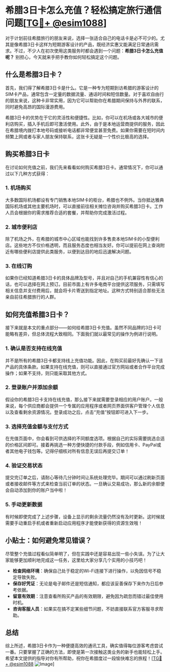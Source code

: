 # 希腊3日卡怎么充值？轻松搞定旅行通信问题[[TG💪+ @esim1088](https://t.me/s/esim1088)]

对于计划前往希腊旅行的朋友来说，选择一张适合自己的电话卡是必不可少的。尤其是像希腊3日卡这样为短期游客设计的产品，既经济实惠又能满足日常通讯需求。不过，不少人在初次使用这类服务时都会遇到一个问题：**希腊3日卡怎么充值呢？** 别担心，今天就来手把手教你如何轻松搞定这个问题。

## 什么是希腊3日卡？

首先，我们得了解希腊3日卡是什么。它是一种专为短期到访希腊的游客设计的SIM卡产品，通常包含一定量的数据流量、通话时间和短信数量。对于喜欢自由行的朋友来说，这种卡非常实用，因为它可以帮助你在希腊期间保持与外界的联系，同时避免高昂的国际漫游费用。

希腊3日卡的优势在于它的灵活性和便捷性。比如，你可以在机场或各大城市的便利店购买，插入手机后即可激活使用。此外，由于是本地运营商提供的服务，因此在希腊境内拨打本地号码或接听电话都非常便宜甚至免费。如果你需要在短时间内频繁上网或者与家人朋友保持联系，这张卡无疑是一个性价比极高的选择。

## 购买希腊3日卡

在讨论如何充值之前，我们先来看看如何购买希腊3日卡。通常情况下，你可以通过以下几种方式获得：

### 1. 机场购买
大多数国际机场都设有专门销售本地SIM卡的柜台，希腊也不例外。当你抵达雅典国际机场或其他主要机场时，可以直接前往相关摊位咨询并购买希腊3日卡。工作人员会根据你的需求推荐合适的套餐，并帮助你完成激活过程。

### 2. 城市便利店
除了机场之外，在希腊的城市中心区域也能找到许多售卖本地SIM卡的小型便利店。这些地方不仅价格透明，而且服务态度也相当友好。你可以提前在网上查询附近有哪些便利店提供此类服务，以便到达目的地后迅速解决问题。

### 3. 在线订购
如果你已经知道希腊3日卡的具体品牌及型号，并且对自己的手机兼容性有信心的话，也可以选择在网上预订。目前市面上有许多电商平台提供这项服务，只需填写相关信息并支付费用后，就会将卡片寄送到指定地址。这种方式特别适合那些无法亲自前往希腊旅行的人群。

## 如何充值希腊3日卡？

接下来就是本文的重点部分——如何给希腊3日卡充值。虽然不同品牌的3日卡可能略有差异，但总体流程大致相同。下面我们就以最常见的操作为例进行说明。

### 1. 确认是否支持在线充值
并不是所有的希腊3日卡都支持线上充值功能。因此，在购买前最好先确认一下该产品的具体条款。如果支持在线充值，则可以直接通过官方网站或者合作平台完成操作；如果不支持，则只能采取其他方式。

### 2. 登录账户并添加余额
假设你的希腊3日卡支持在线充值，那么接下来就需要登录相应的用户账户。一般来说，每个供应商都会提供一个专属的应用程序或者网页界面供客户管理个人信息以及查看剩余资源情况。登录成功之后，点击“充值”按钮即可进入下一步。

### 3. 选择充值金额与支付方式
在充值页面中，你会看到可供选择的不同额度选项。根据自己的实际需要挑选合适的价格区间即可。接着再挑选一种方便快捷的付款手段，例如信用卡、PayPal或者其他电子钱包等。记得仔细核对所有信息无误后再提交订单！

### 4. 验证交易状态
提交完订单之后，请耐心等待几分钟时间让系统处理完毕。期间可以通过刷新页面或者接收邮件等方式来检查当前订单的状态。一旦确认交易成功，那么新的余额便会自动添加到你的账户当中啦！

### 5. 手动更新数据
有时候即使完成了上述步骤，设备上显示的剩余流量仍然没有及时更新。这时候就需要手动重启手机或者重新启动应用程序才能使新获得的资源生效哦！

## 小贴士：如何避免常见错误？

尽管整个充值过程看似简单明了，但在实践中还是容易出现一些小失误。为了让大家能够更加顺利地完成这一任务，这里给大家分享几个实用的小技巧吧！

- **检查网络环境**：确保自己处于稳定的Wi-Fi连接下进行操作，以免因信号不稳定导致失败。
- **保存好凭证**：无论是电子邮件还是短信通知，都应该妥善保存下来作为日后参考依据。
- **留意有效期**：注意查看所购买产品的有效期限，避免因为疏忽而错过最佳使用时机。
- **咨询客服人员**：如果实在搞不定某些细节问题，不妨直接联系官方客服寻求帮助。

## 总结

综上所述，希腊3日卡作为一种便捷高效的通讯工具，确实值得每位游客考虑尝试一番。只要掌握了正确的方法，即使是第一次接触这类业务的新手也能轻松上手。希望本文提供的指导对你有所帮助，祝你在希腊度过一段愉快难忘的旅程！[[TG💪+ @esim1088](https://t.me/s/esim1088) ![Image](https://i.postimg.cc/4NQfJmqS/Snipaste-2025-05-13-00-14-12.png)]